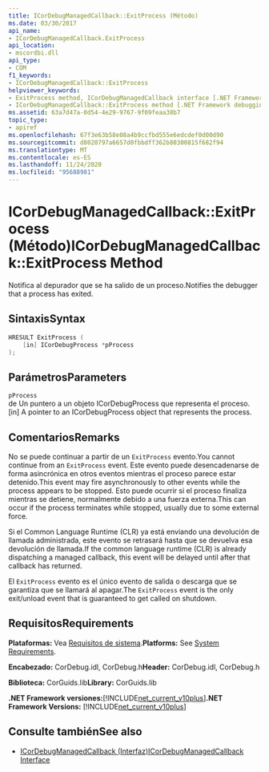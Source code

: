 ```yaml
---
title: ICorDebugManagedCallback::ExitProcess (Método)
ms.date: 03/30/2017
api_name:
- ICorDebugManagedCallback.ExitProcess
api_location:
- mscordbi.dll
api_type:
- COM
f1_keywords:
- ICorDebugManagedCallback::ExitProcess
helpviewer_keywords:
- ExitProcess method, ICorDebugManagedCallback interface [.NET Framework debugging]
- ICorDebugManagedCallback::ExitProcess method [.NET Framework debugging]
ms.assetid: 63a7d47a-0d54-4e29-9767-9f09feaa38b7
topic_type:
- apiref
ms.openlocfilehash: 67f3e63b58e08a4b9ccfbd555e6edcdef0d00d90
ms.sourcegitcommit: d8020797a6657d0fbbdff362b80300815f682f94
ms.translationtype: MT
ms.contentlocale: es-ES
ms.lasthandoff: 11/24/2020
ms.locfileid: "95688981"
---
```

# <a name="icordebugmanagedcallbackexitprocess-method"></a><span data-ttu-id="afb39-102">ICorDebugManagedCallback::ExitProcess (Método)</span><span class="sxs-lookup"><span data-stu-id="afb39-102">ICorDebugManagedCallback::ExitProcess Method</span></span>

<span data-ttu-id="afb39-103">Notifica al depurador que se ha salido de un proceso.</span><span class="sxs-lookup"><span data-stu-id="afb39-103">Notifies the debugger that a process has exited.</span></span>  
  
## <a name="syntax"></a><span data-ttu-id="afb39-104">Sintaxis</span><span class="sxs-lookup"><span data-stu-id="afb39-104">Syntax</span></span>  
  
```cpp  
HRESULT ExitProcess (  
    [in] ICorDebugProcess *pProcess  
);  
```  
  
## <a name="parameters"></a><span data-ttu-id="afb39-105">Parámetros</span><span class="sxs-lookup"><span data-stu-id="afb39-105">Parameters</span></span>  

 `pProcess`  
 <span data-ttu-id="afb39-106">de Un puntero a un objeto ICorDebugProcess que representa el proceso.</span><span class="sxs-lookup"><span data-stu-id="afb39-106">[in] A pointer to an ICorDebugProcess object that represents the process.</span></span>  
  
## <a name="remarks"></a><span data-ttu-id="afb39-107">Comentarios</span><span class="sxs-lookup"><span data-stu-id="afb39-107">Remarks</span></span>  

 <span data-ttu-id="afb39-108">No se puede continuar a partir de un `ExitProcess` evento.</span><span class="sxs-lookup"><span data-stu-id="afb39-108">You cannot continue from an `ExitProcess` event.</span></span> <span data-ttu-id="afb39-109">Este evento puede desencadenarse de forma asincrónica en otros eventos mientras el proceso parece estar detenido.</span><span class="sxs-lookup"><span data-stu-id="afb39-109">This event may fire asynchronously to other events while the process appears to be stopped.</span></span> <span data-ttu-id="afb39-110">Esto puede ocurrir si el proceso finaliza mientras se detiene, normalmente debido a una fuerza externa.</span><span class="sxs-lookup"><span data-stu-id="afb39-110">This can occur if the process terminates while stopped, usually due to some external force.</span></span>  
  
 <span data-ttu-id="afb39-111">Si el Common Language Runtime (CLR) ya está enviando una devolución de llamada administrada, este evento se retrasará hasta que se devuelva esa devolución de llamada.</span><span class="sxs-lookup"><span data-stu-id="afb39-111">If the common language runtime (CLR) is already dispatching a managed callback, this event will be delayed until after that callback has returned.</span></span>  
  
 <span data-ttu-id="afb39-112">El `ExitProcess` evento es el único evento de salida o descarga que se garantiza que se llamará al apagar.</span><span class="sxs-lookup"><span data-stu-id="afb39-112">The `ExitProcess` event is the only exit/unload event that is guaranteed to get called on shutdown.</span></span>  
  
## <a name="requirements"></a><span data-ttu-id="afb39-113">Requisitos</span><span class="sxs-lookup"><span data-stu-id="afb39-113">Requirements</span></span>  

 <span data-ttu-id="afb39-114">**Plataformas:** Vea [Requisitos de sistema](../../get-started/system-requirements.md).</span><span class="sxs-lookup"><span data-stu-id="afb39-114">**Platforms:** See [System Requirements](../../get-started/system-requirements.md).</span></span>  
  
 <span data-ttu-id="afb39-115">**Encabezado:** CorDebug.idl, CorDebug.h</span><span class="sxs-lookup"><span data-stu-id="afb39-115">**Header:** CorDebug.idl, CorDebug.h</span></span>  
  
 <span data-ttu-id="afb39-116">**Biblioteca:** CorGuids.lib</span><span class="sxs-lookup"><span data-stu-id="afb39-116">**Library:** CorGuids.lib</span></span>  
  
 <span data-ttu-id="afb39-117">**.NET Framework versiones:**[!INCLUDE[net_current_v10plus](../../../../includes/net-current-v10plus-md.md)]</span><span class="sxs-lookup"><span data-stu-id="afb39-117">**.NET Framework Versions:** [!INCLUDE[net_current_v10plus](../../../../includes/net-current-v10plus-md.md)]</span></span>  
  
## <a name="see-also"></a><span data-ttu-id="afb39-118">Consulte también</span><span class="sxs-lookup"><span data-stu-id="afb39-118">See also</span></span>

- [<span data-ttu-id="afb39-119">ICorDebugManagedCallback (Interfaz)</span><span class="sxs-lookup"><span data-stu-id="afb39-119">ICorDebugManagedCallback Interface</span></span>](icordebugmanagedcallback-interface.md)
